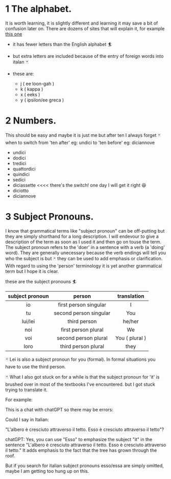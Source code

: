 # 1   The alphabet.  
It is worth learning, it is slightly different and learning it may save a bit of confusion later on. There are dozens of sites that will explain it, for example [this one](https://www.berlitz.com/blog/italian-alphabet) 
* it has fewer letters than the English alphabet 🏄
* but extra letters are included because of the entry of foreign words into italan 🃏
 * these are:
 
   - j ( ee loon-gah )
   - k ( kappa )
   - x ( eeks )
   - y ( ipsilon/ee greca )

# 2  Numbers.
This should be easy and maybe it is just me but after ten I always forget 🃏 when to switch from 'ten after' eg: undici to 'ten before' eg: diciannove


  - undici
  - dodici
  - tredici
  - quattordici
  - quindici
  - sedici
  - diciassette  <<<< there's the switch! one day I will get it right 😆
  - diciotto
  - diciannove

# 3  Subject Pronouns.
I know that grammatical terms like "subject pronoun" can be off-putting but they are simply shorthand for a long description.  I will endevour to give a description of the term as soon as I used it and then go on touse the term.  The subject pronoun refers to the 'doer' in a sentence with a verb (a 'doing' word).  They are generally unecessary because the verb endings will tell you who the subject is but 🃏 they can be used to add emphasis or clarification. With regard to using the 'person' terminology it is yet another grammatical term but I hope it is clear.

these are the subject pronouns 🏄

| subject pronoun | person | translation |
|:-:|:-:|:-:|
|io| first person singular | I |
|tu | second person singular |You|
|lui/lei| third person |he/her |
|noi | first person plural | We |
|voi | second person plural | You ( plural )|
|loro | third person plural |they|

🃏 Lei is also a subject pronoun for you (formal). In formal situations you have to use the third person.

🃏 What I also got stuck on for a while is that the subject pronoun for 'it' is brushed over in most of the textbooks 
I've encountered.
but I got stuck trying to translate it.

For example:

This is a chat with chatGPT so there may be errors:

Could I say in Italian:

 "L'albero è cresciuto attraverso il tetto. Esso è cresciuto attraverso il tetto"?

chatGPT:
Yes, you can use "Esso" to emphasize the subject "it" in the sentence "L'albero è cresciuto attraverso il tetto. 
Esso è cresciuto attraverso il tetto." It adds emphasis to the fact that the tree has grown through the roof.

But if you search for italian subject pronouns esso/essa are simply omitted, maybe I am getting too hung up on this.


